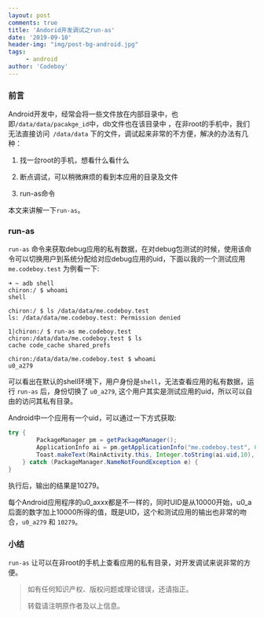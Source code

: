 ```yaml
---
layout: post
comments: true
title: 'Andorid开发调试之run-as'
date: '2019-09-10'
header-img: "img/post-bg-android.jpg"
tags:
     - android
author: 'Codeboy'
---
```


### 前言

Android开发中，经常会将一些文件放在内部目录中，也即`/data/data/pacakge_id`中，db文件也在该目录中 ，在非root的手机中，我们无法直接访问` /data/data` 下的文件，调试起来非常的不方便，解决的办法有几种：

1. 找一台root的手机，想看什么看什么

2. 断点调试，可以稍微麻烦的看到本应用的目录及文件

3. run-as命令

本文来讲解一下`run-as`。

### run-as

`run-as` 命令来获取debug应用的私有数据，在对debug包测试的时候，使用该命令可以切换用户到系统分配给对应debug应用的uid，下面以我的一个测试应用`me.codeboy.test` 为例看一下:

```shell
➜ ~ adb shell
chiron:/ $ whoami
shell

chiron:/ $ ls /data/data/me.codeboy.test
ls: /data/data/me.codeboy.test: Permission denied

1|chiron:/ $ run-as me.codeboy.test
chiron:/data/data/me.codeboy.test $ ls
cache code_cache shared_prefs 

chiron:/data/data/me.codeboy.test $ whoami
u0_a279
```

可以看出在默认的shell环境下，用户身份是`shell`，无法查看应用的私有数据，运行 `run-as` 后，身份切换了 `u0_a279`, 这个用户其实是测试应用的uid，所以可以自由的访问其私有目录。

Android中一个应用有一个uid，可以通过一下方式获取:

```java
try {
  		PackageManager pm = getPackageManager();
  		ApplicationInfo ai = pm.getApplicationInfo("me.codeboy.test", 0);
  		Toast.makeText(MainActivity.this, Integer.toString(ai.uid,10), Toast.LENGTH_SHORT).show();
    } catch (PackageManager.NameNotFoundException e) {
}
```

执行后，输出的结果是10279。

每个Android应用程序的u0_axxx都是不一样的，同时UID是从10000开始，u0_a后面的数字加上10000所得的值，既是UID，这个和测试应用的输出也非常的吻合，`u0_a279` 和 `10279`。

### 小结

`run-as` 让可以在非root的手机上查看应用的私有目录，对开发调试来说非常的方便。




> 如有任何知识产权、版权问题或理论错误，还请指正。
>
> 转载请注明原作者及以上信息。
